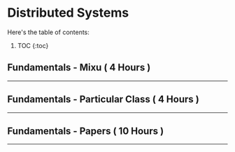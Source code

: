 # Distributed Systems

Here's the table of contents:

1. TOC
{:toc}

## Fundamentals - Mixu ( 4 Hours )
---
## Fundamentals - Particular Class ( 4 Hours )
---
## Fundamentals - Papers ( 10 Hours )
---
